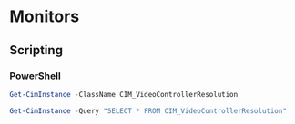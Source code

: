 # Monitors

## Scripting

### PowerShell

```powershell
Get-CimInstance -ClassName CIM_VideoControllerResolution

Get-CimInstance -Query "SELECT * FROM CIM_VideoControllerResolution"
```
